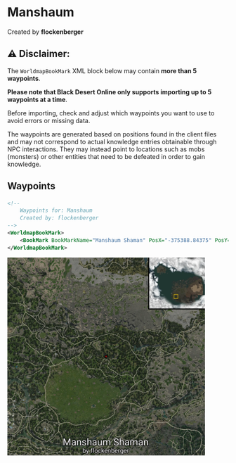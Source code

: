 # Manshaum
Created by **flockenberger**

## ⚠️ Disclaimer:
The `WorldmapBookMark` XML block below may contain **more than 5 waypoints**.

**Please note that Black Desert Online only supports importing up to 5 waypoints at a time**.

Before importing, check and adjust which waypoints you want to use to avoid errors or missing data.

The waypoints are generated based on positions found in the client files and may not correspond to actual knowledge entries obtainable through NPC interactions.
They may instead point to locations such as mobs (monsters) or other entities that need to be defeated in order to gain knowledge.

## Waypoints
```xml
<!--
    Waypoints for: Manshaum
    Created by: flockenberger
-->
<WorldmapBookMark>
    <BookMark BookMarkName="Manshaum Shaman" PosX="-375388.84375" PosY="9972.009765625" PosZ="-381022.9375" />
</WorldmapBookMark>
```

<img src="./Manshaum_Manshaum Shaman_Preview.webp" width="450"/> 